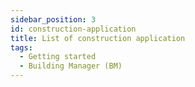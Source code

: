 ```yaml
---
sidebar_position: 3
id: construction-application
title: List of construction application
tags:
  - Getting started
  - Building Manager (BM)
---
```

